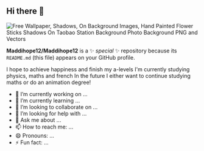 ## Hi there 👋
![Free  Wallpaper, Shadows, On Background Images, Hand Painted Flower Sticks Shadows On Taobao Station Background Photo Background PNG and Vectors](https://github.com/Maddihope12/Maddihope12/assets/173694651/e02e54fc-34d2-4e72-a390-6d7f6e32b0e8)


**Maddihope12/Maddihope12** is a ✨ _special_ ✨ repository because its `README.md` (this file) appears on your GitHub profile.


I hope to achieve happiness and finish my a-levels
I'm currently studying physics, maths and french
In the future I either want to continue studying maths or do an animation degree!

- 🔭 I’m currently working on ...
- 🌱 I’m currently learning ...
- 👯 I’m looking to collaborate on ...
- 🤔 I’m looking for help with ...
- 💬 Ask me about ...
- 📫 How to reach me: ...
- 😄 Pronouns: ...
- ⚡ Fun fact: ...


